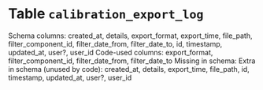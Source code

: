 ﻿# Table `calibration_export_log`
Schema columns: created_at, details, export_format, export_time, file_path, filter_component_id, filter_date_from, filter_date_to, id, timestamp, updated_at, user?, user_id
Code-used columns: export_format, filter_component_id, filter_date_from, filter_date_to
Missing in schema: 
Extra in schema (unused by code): created_at, details, export_time, file_path, id, timestamp, updated_at, user?, user_id
